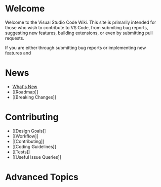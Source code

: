 
# Welcome
Welcome to the Visual Studio Code Wiki. This site is primarily intended for those who wish to contribute to VS Code, from submiting bug reports, suggesting new features, building extensions, or even by submitting pull requests.  

If you are either through submitting bug reports or implementing new features and 

# News
* [What's New](http://code.visualstudio.com/updates)
* [[Roadmap]]
* [[Breaking Changes]]

# Contributing
* [[Design Goals]]
* [[Workflow]]
* [[Contributing]]
* [[Coding Guidelines]]
* [[Tests]]
* [[Useful Issue Queries]]

# Advanced Topics

